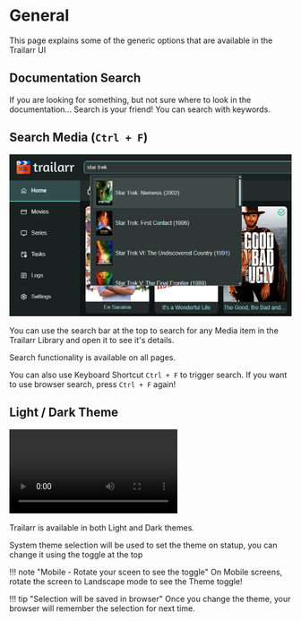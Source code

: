 # General

This page explains some of the generic options that are available in the Trailarr UI

## Documentation Search

If you are looking for something, but not sure where to look in the documentation... Search is your friend! You can search with keywords.

## Search Media (`Ctrl + F`)

![General - Search Media](general-search.png)

You can use the search bar at the top to search for any Media item in the Trailarr Library and open it to see it's details.

Search functionality is available on all pages.

You can also use Keyboard Shortcut `Ctrl + F` to trigger search. If you want to use browser search, press `Ctrl + F` again!

## Light / Dark Theme

<video autoplay loop src="./general-theme-switch.mp4" title="General - Theme Switch"></video>

Trailarr is available in both Light and Dark themes.

System theme selection will be used to set the theme on statup, you can change it using the toggle at the top

!!! note "Mobile - Rotate your sceen to see the toggle"
    On Mobile screens, rotate the screen to Landscape mode to see the Theme toggle!

!!! tip "Selection will be saved in browser"
    Once you change the theme, your browser will remember the selection for next time.